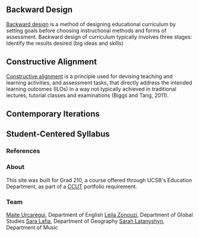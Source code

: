 ## Backward Design

[Backward design](https://en.wikipedia.org/wiki/Backward_design) is a method of designing educational curriculum by setting goals before choosing instructional methods and forms of assessment. Backward design of curriculum typically involves three stages: Identify the results desired (big ideas and skills)

## Constructive Alignment

[Constructive alignment](https://en.wikipedia.org/wiki/Constructive_alignment) is a principle used for devising teaching and learning activities, and assessment tasks, that directly address the intended learning outcomes (ILOs) in a way not typically achieved in traditional lectures, tutorial classes and examinations (Biggs and Tang, 2011).

## Contemporary Iterations

## Student-Centered Syllabus

### References

### About
This site was built for Grad 210, a course offered through UCSB's Education Department, as part of a [CCUT](http://www.graddiv.ucsb.edu/academic/interdisciplinary-emphases-certificate-programs/ccut) portfolio requirement.

### Team

[Maite Urcaregui](https://www.english.ucsb.edu/people/urcaregui-maite), Department of English
[Leila Zonouzi](http://www.global.ucsb.edu/people/leila-zonouzi), Department of Global Studies
[Sara Lafia](http://www.geog.ucsb.edu/~lafia/), Department of Geography
[Sarah Latanyshyn](http://music.ucsb.edu/people/sarah-latanyshyn), Department of Music
